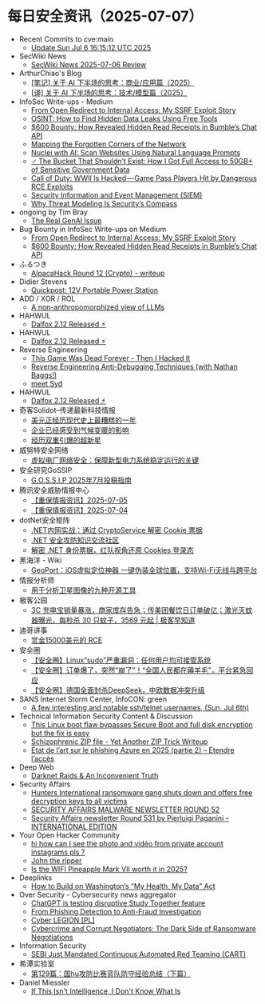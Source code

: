 # 每日安全资讯（2025-07-07）

- Recent Commits to cve:main
  - [Update Sun Jul  6 16:15:12 UTC 2025](https://github.com/trickest/cve/commit/0c8fa7b4c3127f6f84ba1ae6b70ef443f26a073a)
- SecWiki News
  - [SecWiki News 2025-07-06 Review](http://www.sec-wiki.com/?2025-07-06)
- ArthurChiao's Blog
  - [[笔记] 关于 AI 下半场的思考：商业/应用篇（2025）](https://arthurchiao.github.io/blog/ai-2nd-half-2-zh/)
  - [[译] 关于 AI 下半场的思考：技术/模型篇（2025）](https://arthurchiao.github.io/blog/ai-2nd-half-1-zh/)
- InfoSec Write-ups - Medium
  - [From Open Redirect to Internal Access: My SSRF Exploit Story](https://infosecwriteups.com/from-open-redirect-to-internal-access-my-ssrf-exploit-story-10a736962f98?source=rss----7b722bfd1b8d---4)
  - [OSINT: How to Find Hidden Data Leaks Using Free Tools](https://infosecwriteups.com/osint-how-to-find-hidden-data-leaks-using-free-tools-b1f1613dc638?source=rss----7b722bfd1b8d---4)
  - [$600 Bounty: How Revealed Hidden Read Receipts in Bumble’s Chat API](https://infosecwriteups.com/600-bounty-how-revealed-hidden-read-receipts-in-bumbles-chat-api-53bc06c987f5?source=rss----7b722bfd1b8d---4)
  - [Mapping the Forgotten Corners of the Network](https://infosecwriteups.com/mapping-the-forgotten-corners-of-the-network-9cf44194a32c?source=rss----7b722bfd1b8d---4)
  - [Nuclei with AI: Scan Websites Using Natural Language Prompts](https://infosecwriteups.com/nuclei-with-ai-scan-websites-using-natural-language-prompts-be6146ee376a?source=rss----7b722bfd1b8d---4)
  - [️‍♂️ The Bucket That Shouldn’t Exist: How I Got Full Access to 50GB+ of Sensitive Government Data](https://infosecwriteups.com/%EF%B8%8F-%EF%B8%8F-the-bucket-that-shouldnt-exist-how-i-got-full-access-to-50gb-of-sensitive-government-data-a4cdc39c16e8?source=rss----7b722bfd1b8d---4)
  - [Call of Duty: WWII Is Hacked — Game Pass Players Hit by Dangerous RCE Exploits](https://infosecwriteups.com/call-of-duty-wwii-is-hacked-game-pass-players-hit-by-dangerous-rce-exploits-7902fe35410d?source=rss----7b722bfd1b8d---4)
  - [Security Information and Event Management (SIEM)](https://infosecwriteups.com/security-information-and-event-management-siem-f5aa849821a9?source=rss----7b722bfd1b8d---4)
  - [Why Threat Modeling Is Security’s Compass](https://infosecwriteups.com/why-threat-modeling-is-securitys-compass-288ee6fcc59f?source=rss----7b722bfd1b8d---4)
- ongoing by Tim Bray
  - [The Real GenAI Issue](https://www.tbray.org/ongoing/When/202x/2025/07/06/AI-Manifesto)
- Bug Bounty in InfoSec Write-ups on Medium
  - [From Open Redirect to Internal Access: My SSRF Exploit Story](https://infosecwriteups.com/from-open-redirect-to-internal-access-my-ssrf-exploit-story-10a736962f98?source=rss----7b722bfd1b8d--bug_bounty)
  - [$600 Bounty: How Revealed Hidden Read Receipts in Bumble’s Chat API](https://infosecwriteups.com/600-bounty-how-revealed-hidden-read-receipts-in-bumbles-chat-api-53bc06c987f5?source=rss----7b722bfd1b8d--bug_bounty)
- ふるつき
  - [AlpacaHack Round 12 (Crypto) - writeup](https://furutsuki.hatenablog.com/entry/2025/07/06/234110)
- Didier Stevens
  - [Quickpost: 12V Portable Power Station](https://blog.didierstevens.com/2025/07/06/quickpost-12v-portable-power-station/)
- ADD / XOR / ROL
  - [A non-anthropomorphized view of LLMs](http://addxorrol.blogspot.com/2025/07/a-non-anthropomorphized-view-of-llms.html)
- HAHWUL
  - [Dalfox 2.12 Released ⚡︎](https://www.hahwul.com/blog/2025/dalfox-2-12-released/)
- HAHWUL
  - [Dalfox 2.12 Released ⚡︎](https://www.hahwul.com/blog/2025/dalfox-2-12-released/)
- Reverse Engineering
  - [This Game Was Dead Forever - Then I Hacked It](https://www.reddit.com/r/ReverseEngineering/comments/1lsvxe8/this_game_was_dead_forever_then_i_hacked_it/)
  - [Reverse Engineering Anti-Debugging Techniques (with Nathan Baggs!)](https://www.reddit.com/r/ReverseEngineering/comments/1lsw27i/reverse_engineering_antidebugging_techniques_with/)
  - [meet Syd](https://www.reddit.com/r/ReverseEngineering/comments/1lsu23u/meet_syd/)
- HAHWUL
  - [Dalfox 2.12 Released ⚡︎](https://www.hahwul.com/blog/2025/dalfox-2-12-released/)
- 奇客Solidot–传递最新科技情报
  - [美元正经历现代史上最糟糕的一年](https://www.solidot.org/story?sid=81736)
  - [企业已经感受到气候变暖的影响](https://www.solidot.org/story?sid=81735)
  - [经历双重引爆的超新星](https://www.solidot.org/story?sid=81734)
- 威努特安全网络
  - [虚拟电厂网络安全：保障新型电力系统稳定运行的关键](https://mp.weixin.qq.com/s?__biz=MzAwNTgyODU3NQ==&mid=2651134150&idx=1&sn=3e8af0af5353f0d60c6d9ad7b70775ce)
- 安全研究GoSSIP
  - [G.O.S.S.I.P 2025年7月投稿指南](https://mp.weixin.qq.com/s?__biz=Mzg5ODUxMzg0Ng==&mid=2247500373&idx=1&sn=72dab55a1c69cf6a122c527630527b4e)
- 腾讯安全威胁情报中心
  - [【重保情报资讯】2025-07-05](https://mp.weixin.qq.com/s?__biz=MzI5ODk3OTM1Ng==&mid=2247510404&idx=1&sn=5c9068042f4a0c93a1810de0b6eea2bf)
  - [【重保情报资讯】2025-07-04](https://mp.weixin.qq.com/s?__biz=MzI5ODk3OTM1Ng==&mid=2247510404&idx=2&sn=d598c87e813036a0942ea4e33dc7d78f)
- dotNet安全矩阵
  - [.NET内网实战：通过 CryptoService 解密 Cookie 票据](https://mp.weixin.qq.com/s?__biz=MzUyOTc3NTQ5MA==&mid=2247500026&idx=1&sn=e702f05457072a9a4dda1103bd5623a1)
  - [.NET 安全攻防知识交流社区](https://mp.weixin.qq.com/s?__biz=MzUyOTc3NTQ5MA==&mid=2247500026&idx=2&sn=96b6e5c8387ffb410c37e3b1c948917e)
  - [解密 .NET 身份票据，红队视角还原 Cookies 登录态](https://mp.weixin.qq.com/s?__biz=MzUyOTc3NTQ5MA==&mid=2247500026&idx=3&sn=275ce0a2314c62239e38c0d968e2896e)
- 黑海洋 - Wiki
  - [GeoPort：iOS虚拟定位神器 一键伪装全球位置，支持Wi-Fi无线与跨平台](https://blog.upx8.com/4823)
- 情报分析师
  - [用于分析卫星图像的九种开源工具](https://mp.weixin.qq.com/s?__biz=MzA3Mjc1MTkwOA==&mid=2650561654&idx=1&sn=9b6e6e8f376cc33e248d520aca643c0a)
- 极客公园
  - [3C 充电宝销量暴涨，商家库存告急；传美团餐饮日订单破亿；激光灭蚊器曝光，每秒杀 30 只蚊子，3569 元起 | 极客早知道](https://mp.weixin.qq.com/s?__biz=MTMwNDMwODQ0MQ==&mid=2653082227&idx=1&sn=8e39f05f6fb20c80ff156bb507badfcd)
- 迪哥讲事
  - [赏金15000美元的 RCE](https://mp.weixin.qq.com/s?__biz=MzIzMTIzNTM0MA==&mid=2247497815&idx=1&sn=2e590228585b24abbfe047e87ea21252)
- 安全圈
  - [【安全圈】Linux“sudo”严重漏洞：任何用户均可接管系统](https://mp.weixin.qq.com/s?__biz=MzIzMzE4NDU1OQ==&mid=2652070525&idx=1&sn=7b6337e89711c9e9f413dd1cb303bd76)
  - [【安全圈】订单爆了，突然“崩了”！“全国人民都在薅羊毛”，平台紧急回应](https://mp.weixin.qq.com/s?__biz=MzIzMzE4NDU1OQ==&mid=2652070525&idx=2&sn=3c5d67bf949efc3dafaeafca5cb1d3d5)
  - [【安全圈】德国全面封杀DeepSeek，中欧数据冲突升级](https://mp.weixin.qq.com/s?__biz=MzIzMzE4NDU1OQ==&mid=2652070525&idx=3&sn=165c17d95e26e385745a0b80adf28250)
- SANS Internet Storm Center, InfoCON: green
  - [A few interesting and notable ssh/telnet usernames, (Sun, Jul 6th)](https://isc.sans.edu/diary/rss/32080)
- Technical Information Security Content & Discussion
  - [This Linux boot flaw bypasses Secure Boot and full disk encryption but the fix is easy](https://www.reddit.com/r/netsec/comments/1lt9wgx/this_linux_boot_flaw_bypasses_secure_boot_and/)
  - [Schizophrenic ZIP file - Yet Another ZIP Trick Writeup](https://www.reddit.com/r/netsec/comments/1lt4dht/schizophrenic_zip_file_yet_another_zip_trick/)
  - [État de l’art sur le phishing Azure en 2025 (partie 2) – Étendre l’accès](https://www.reddit.com/r/netsec/comments/1ltcvcs/état_de_lart_sur_le_phishing_azure_en_2025_partie/)
- Deep Web
  - [Darknet Raids & An Inconvenient Truth](https://www.reddit.com/r/deepweb/comments/1lt59p6/darknet_raids_an_inconvenient_truth/)
- Security Affairs
  - [Hunters International ransomware gang shuts down and offers free decryption keys to all victims](https://securityaffairs.com/179667/cyber-crime/hunters-international-ransomware-gang-shuts-down-and-offers-free-decryption-keys-to-all-victims.html)
  - [SECURITY AFFAIRS MALWARE NEWSLETTER ROUND 52](https://securityaffairs.com/179660/security/security-affairs-malware-newsletter-round-52.html)
  - [Security Affairs newsletter Round 531 by Pierluigi Paganini – INTERNATIONAL EDITION](https://securityaffairs.com/179651/breaking-news/security-affairs-newsletter-round-531-by-pierluigi-paganini-international-edition.html)
- Your Open Hacker Community
  - [hi how can I see the photo and vidéo from private account instagrams pls ?](https://www.reddit.com/r/HowToHack/comments/1ltc7b3/hi_how_can_i_see_the_photo_and_vidéo_from_private/)
  - [John the ripper](https://www.reddit.com/r/HowToHack/comments/1lt4jra/john_the_ripper/)
  - [Is the WIFI Pineapple Mark VII worth it in 2025?](https://www.reddit.com/r/HowToHack/comments/1lsu7nd/is_the_wifi_pineapple_mark_vii_worth_it_in_2025/)
- Deeplinks
  - [How to Build on Washington’s “My Health, My Data” Act](https://www.eff.org/deeplinks/2025/06/how-build-washingtons-my-health-my-data-act)
- Over Security - Cybersecurity news aggregator
  - [ChatGPT is testing disruptive Study Together feature](https://www.bleepingcomputer.com/news/artificial-intelligence/chatgpt-is-testing-disruptive-study-together-feature/)
  - [From Phishing Detection to Anti-Fraud Investigation](https://stalkphish.com/2025/07/06/from-phishing-detection-to-anti-fraud-investigation/)
  - [Cyber LEGION [PL]](https://roccosicilia.com/2025/07/06/cyber-legion-pl/)
  - [Cybercrime and Corrupt Negotiators: The Dark Side of Ransomware Negotiations](https://www.suspectfile.com/cybercrime-and-corrupt-negotiators-the-dark-side-of-ransomware-negotiations/)
- Information Security
  - [SEBI Just Mandated Continuous Automated Red Teaming (CART)](https://www.reddit.com/r/Information_Security/comments/1lt8a5u/sebi_just_mandated_continuous_automated_red/)
- 希潭实验室
  - [第129篇：国hu攻防比赛蓝队防守经验总结（下篇）](https://mp.weixin.qq.com/s?__biz=MzkzMjI1NjI3Ng==&mid=2247487625&idx=1&sn=d2bedfdf2c27a3bbe371e9a8d009ebd3)
- Daniel Miessler
  - [If This Isn't Intelligence, I Don't Know What Is](https://danielmiessler.com/blog/this-is-intelligence)

